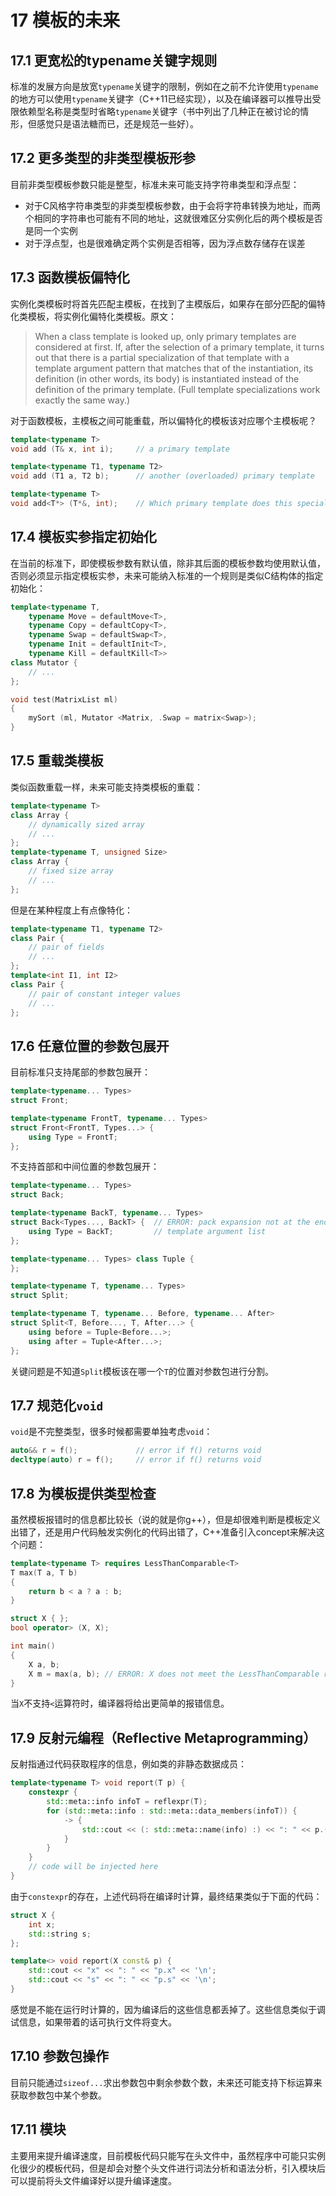 # 17 模板的未来

## 17.1 更宽松的typename关键字规则

标准的发展方向是放宽`typename`关键字的限制，例如在之前不允许使用`typename`的地方可以使用`typename`关键字（C++11已经实现），以及在编译器可以推导出受限依赖型名称是类型时省略`typename`关键字（书中列出了几种正在被讨论的情形，但感觉只是语法糖而已，还是规范一些好）。

## 17.2 更多类型的非类型模板形参

目前非类型模板参数只能是整型，标准未来可能支持字符串类型和浮点型：

- 对于C风格字符串类型的非类型模板参数，由于会将字符串转换为地址，而两个相同的字符串也可能有不同的地址，这就很难区分实例化后的两个模板是否是同一个实例
- 对于浮点型，也是很难确定两个实例是否相等，因为浮点数存储存在误差

## 17.3 函数模板偏特化

实例化类模板时将首先匹配主模板，在找到了主模版后，如果存在部分匹配的偏特化类模板，将实例化偏特化类模板。原文：

>When a class template is looked up, only primary templates are considered at first. If, after the selection of a primary template, it turns out that there is a partial specialization of that template with a template argument pattern that matches that of the instantiation, its definition (in other words, its body) is instantiated instead of the definition of the primary template. (Full template specializations work exactly the same way.)

对于函数模板，主模板之间可能重载，所以偏特化的模板该对应哪个主模板呢？

```cpp
template<typename T>
void add (T& x, int i);     // a primary template

template<typename T1, typename T2>
void add (T1 a, T2 b);      // another (overloaded) primary template

template<typename T>
void add<T*> (T*&, int);    // Which primary template does this specialize?
```

## 17.4 模板实参指定初始化

在当前的标准下，即使模板参数有默认值，除非其后面的模板参数均使用默认值，否则必须显示指定模板实参，未来可能纳入标准的一个规则是类似C结构体的指定初始化：

```cpp
template<typename T,
    typename Move = defaultMove<T>,
    typename Copy = defaultCopy<T>,
    typename Swap = defaultSwap<T>,
    typename Init = defaultInit<T>,
    typename Kill = defaultKill<T>>
class Mutator {
    // ...
};

void test(MatrixList ml)
{
    mySort (ml, Mutator <Matrix, .Swap = matrix<Swap>);
}
```

## 17.5 重载类模板

类似函数重载一样，未来可能支持类模板的重载：

```cpp
template<typename T>
class Array {
    // dynamically sized array
    // ...
};
template<typename T, unsigned Size>
class Array {
    // fixed size array
    // ...
};
```

但是在某种程度上有点像特化：

```cpp
template<typename T1, typename T2>
class Pair {
    // pair of fields
    // ...
};
template<int I1, int I2>
class Pair {
    // pair of constant integer values
    // ...
};
```

## 17.6 任意位置的参数包展开

目前标准只支持尾部的参数包展开：

```cpp
template<typename... Types>
struct Front;

template<typename FrontT, typename... Types>
struct Front<FrontT, Types...> {
    using Type = FrontT;
};
```

不支持首部和中间位置的参数包展开：

```cpp
template<typename... Types>
struct Back;

template<typename BackT, typename... Types>
struct Back<Types..., BackT> {  // ERROR: pack expansion not at the end of
    using Type = BackT;         // template argument list
};

template<typename... Types> class Tuple {
};

template<typename T, typename... Types>
struct Split;

template<typename T, typename... Before, typename... After>
struct Split<T, Before..., T, After...> {
    using before = Tuple<Before...>;
    using after = Tuple<After...>;
};
```

关键问题是不知道`Split`模板该在哪一个`T`的位置对参数包进行分割。

## 17.7 规范化`void`

`void`是不完整类型，很多时候都需要单独考虑`void`：

```cpp
auto&& r = f();             // error if f() returns void
decltype(auto) r = f();     // error if f() returns void
```

## 17.8 为模板提供类型检查

虽然模板报错时的信息都比较长（说的就是你g++），但是却很难判断是模板定义出错了，还是用户代码触发实例化的代码出错了，C++准备引入concept来解决这个问题：

```cpp
template<typename T> requires LessThanComparable<T>
T max(T a, T b)
{
    return b < a ? a : b;
}

struct X { };
bool operator> (X, X);

int main()
{
    X a, b;
    X m = max(a, b); // ERROR: X does not meet the LessThanComparable requirement
}
```

当`X`不支持`<`运算符时，编译器将给出更简单的报错信息。

## 17.9 反射元编程（Reflective Metaprogramming）

反射指通过代码获取程序的信息，例如类的非静态数据成员：

```cpp
template<typename T> void report(T p) {
    constexpr {
        std::meta::info infoT = reflexpr(T);
        for (std::meta::info : std::meta::data_members(infoT)) {
            -> {
                std::cout << (: std::meta::name(info) :) << ": " << p.(.info.) << '\n';
            }
        }
    }
    // code will be injected here
}
```

由于`constexpr`的存在，上述代码将在编译时计算，最终结果类似于下面的代码：

```cpp
struct X {
    int x;
    std::string s;
};

template<> void report(X const& p) {
    std::cout << "x" << ": " << "p.x" << '\n';
    std::cout << "s" << ": " << "p.s" << '\n';
}
```

感觉是不能在运行时计算的，因为编译后的这些信息都丢掉了。这些信息类似于调试信息，如果带着的话可执行文件将变大。

## 17.10 参数包操作

目前只能通过`sizeof...`求出参数包中剩余参数个数，未来还可能支持下标运算来获取参数包中某个参数。

## 17.11 模块

主要用来提升编译速度，目前模板代码只能写在头文件中，虽然程序中可能只实例化很少的模板代码，但是却会对整个头文件进行词法分析和语法分析，引入模块后可以提前将头文件编译好以提升编译速度。
